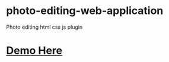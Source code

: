 # photo-editing-web-application
Photo editing html css js plugin

# <a target="_blank" href="https://ameerhamza006.github.io/photo-editing-web-application/">Demo Here</a>
